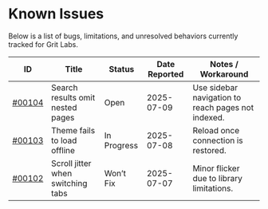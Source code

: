 # Known Issues

Below is a list of bugs, limitations, and unresolved behaviors currently tracked for Grit Labs.

| ID | Title | Status | Date Reported | Notes / Workaround |
|----|-------|--------|---------------|--------------------|
| [#00104](2025/07/00104.md) | Search results omit nested pages | Open | 2025-07-09 | Use sidebar navigation to reach pages not indexed. |
| [#00103](2025/07/00103.md) | Theme fails to load offline | In Progress | 2025-07-08 | Reload once connection is restored. |
| [#00102](2025/07/00102.md) | Scroll jitter when switching tabs | Won’t Fix | 2025-07-07 | Minor flicker due to library limitations. |
